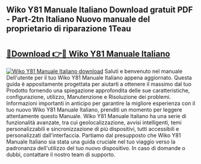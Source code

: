 ## Wiko Y81 Manuale Italiano Download gratuit PDF - Part-2tn Italiano Nuovo manuale del proprietario di riparazione 1Teau

# <h2><a href="http://dfde2g.blite.top/?on=Wiko+Y81+Manuale+Italiano">🔗Download 👉🔴 Wiko Y81 Manuale Italiano</a></h2>

[![Wiko Y81 Manuale Italiano download](https://i.imgur.com/lujVjoI.png)](http://dfde2g.blite.top/?on=Wiko+Y81+Manuale+Italiano)
Saluti e benvenuto nel manuale Dell'utente per il tuo Wiko Y81 Manuale Italiano appena aggiornato. Questa guida è appositamente progettata per aiutarti a ottenere il massimo dal tuo Prodotto fornendo una spiegazione approfondita delle sue caratteristiche, configurazione, utilizzo, Manutenzione e Risoluzione dei problemi. Informazioni importanti in anticipo per garantire la migliore esperienza con il tuo nuovo Wiko Y81 Manuale Italiano, prenditi un momento per leggere attentamente questo Manuale. Wiko Y81 Manuale Italiano ha una serie di funzionalità avanzate, tra cui geolocalizzazione, avvisi intelligenti, temi personalizzabili e sincronizzazione di più dispositivi, tutti accessibili e personalizzati dall'interfaccia. Partiamo dal presupposto che Wiko Y81 Manuale Italiano sia stata una guida cruciale nel tuo viaggio verso la padronanza dell'utilizzo del tuo nuovo dispositivo. In caso di domande o dubbi, contattare il nostro team di supporto.
